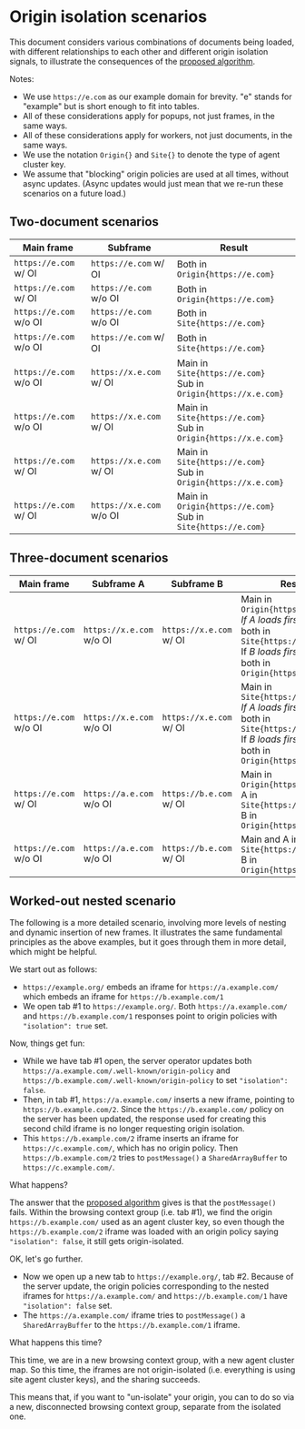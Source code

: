 # Origin isolation scenarios

This document considers various combinations of documents being loaded, with different relationships to each other and different origin isolation signals, to illustrate the consequences of the [proposed algorithm](./README.md#specification-plan).

Notes:

* We use `https://e.com` as our example domain for brevity. "e" stands for "example" but is short enough to fit into tables.
* All of these considerations apply for popups, not just frames, in the same ways.
* All of these considerations apply for workers, not just documents, in the same ways.
* We use the notation `Origin{}` and `Site{}` to denote the type of agent cluster key.
* We assume that "blocking" origin policies are used at all times, without async updates. (Async updates would just mean that we re-run these scenarios on a future load.)

## Two-document scenarios

| Main frame              | Subframe                 | Result                                                               |
| ------------------------|--------------------------|----------------------------------------------------------------------|
| `https://e.com` w/ OI   | `https://e.com` w/ OI    | Both in `Origin{https://e.com}`                                      |
| `https://e.com` w/ OI   | `https://e.com` w/o OI   | Both in `Origin{https://e.com}`                                      |
| `https://e.com` w/o OI  | `https://e.com` w/o OI   | Both in `Site{https://e.com}`                                        |
| `https://e.com` w/o OI  | `https://e.com` w/ OI    | Both in `Site{https://e.com}`                                        |
| `https://e.com` w/o OI  | `https://x.e.com` w/ OI  | Main in `Site{https://e.com}`   <br>Sub in `Origin{https://x.e.com}` |
| `https://e.com` w/o OI  | `https://x.e.com` w/ OI  | Main in `Site{https://e.com}`   <br>Sub in `Origin{https://x.e.com}` |
| `https://e.com` w/ OI   | `https://x.e.com` w/ OI  | Main in `Site{https://e.com}`   <br>Sub in `Origin{https://x.e.com}` |
| `https://e.com` w/ OI   | `https://x.e.com` w/o OI | Main in `Origin{https://e.com}` <br>Sub in `Site{https://e.com}`     |

## Three-document scenarios

| Main frame                 | Subframe A                  | Subframe B                 | Result                                                               |
| ---------------------------|-----------------------------|----------------------------|----------------------------------------------------------|
| `https://e.com`<br>w/ OI   | `https://x.e.com`<br>w/o OI | `https://x.e.com`<br>w/ OI | Main in `Origin{https://e.com}`<br>_If A loads first_: A and B both in `Site{https://e.com}` <br>If _B loads first_: A and B both in `Origin{https://x.e.com}` |
| `https://e.com`<br>w/o OI  | `https://x.e.com`<br>w/o OI | `https://x.e.com`<br>w/ OI | Main in `Site{https://e.com}`<br>_If A loads first_: A and B both in `Site{https://e.com}` <br>If _B loads first_: A and B both in `Origin{https://x.e.com}` |
| `https://e.com`<br>w/ OI   | `https://a.e.com`<br>w/o OI | `https://b.e.com`<br>w/ OI | Main in `Origin{https://e.com}`<br>A in `Site{https://e.com}`<br>B in `Origin{https://b.e.com}` |
| `https://e.com`<br>w/o OI  | `https://a.e.com`<br>w/o OI | `https://b.e.com`<br>w/ OI | Main and A in `Site{https://e.com}`<br>B in `Origin{https://b.e.com}` |

## Worked-out nested scenario

The following is a more detailed scenario, involving more levels of nesting and dynamic insertion of new frames. It illustrates the same fundamental principles as the above examples, but it goes through them in more detail, which might be helpful.

We start out as follows:

* `https://example.org/` embeds an iframe for `https://a.example.com/` which embeds an iframe for `https://b.example.com/1`
* We open tab #1 to `https://example.org/`. Both `https://a.example.com/` and `https://b.example.com/1` responses point to origin policies with `"isolation": true` set.

Now, things get fun:

* While we have tab #1 open, the server operator updates both `https://a.example.com/.well-known/origin-policy` and `https://b.example.com/.well-known/origin-policy` to set `"isolation": false`.
* Then, in tab #1, `https://a.example.com/` inserts a new iframe, pointing to `https://b.example.com/2`. Since the `https://b.example.com/` policy on the server has been updated, the response used for creating this second child iframe is no longer requesting origin isolation.
* This `https://b.example.com/2` iframe inserts an iframe for `https://c.example.com/`, which has no origin policy. Then `https://b.example.com/2` tries to `postMessage()` a `SharedArrayBuffer` to `https://c.example.com/`.

What happens?

The answer that the [proposed algorithm](./README.md#specification-plan) gives is that the `postMessage()` fails. Within the browsing context group (i.e. tab #1), we find the origin `https://b.example.com/` used as an agent cluster key, so even though the `https://b.example.com/2` iframe was loaded with an origin policy saying `"isolation": false`, it still gets origin-isolated.

OK, let's go further.

* Now we open up a new tab to `https://example.org/`, tab #2. Because of the server update, the origin policies corresponding to the nested iframes for `https://a.example.com/` and `https://b.example.com/1` have `"isolation": false` set.
* The `https://a.example.com/` iframe tries to `postMessage()` a `SharedArrayBuffer` to the `https://b.example.com/1` iframe.

What happens this time?

This time, we are in a new browsing context group, with a new agent cluster map. So this time, the iframes are not origin-isolated (i.e. everything is using site agent cluster keys), and the sharing succeeds.

This means that, if you want to "un-isolate" your origin, you can to do so via a new, disconnected browsing context group, separate from the isolated one.
